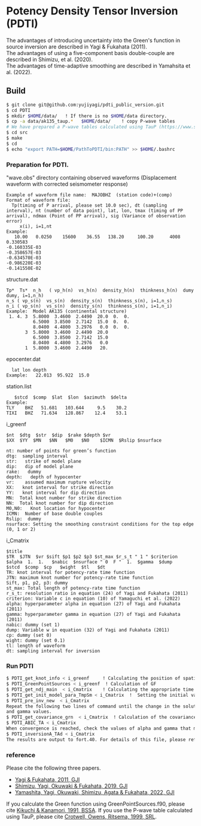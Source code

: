 # Potency Density Tensor Inversion (PDTI)

The advantages of introducing uncertainty into the Green's function in source inversion are described in Yagi & Fukahata (2011).<br>
The advantages of using a five-component basis double-couple are described in Shimizu, et al. (2020).<br>
The advantages of time-adaptive smoothing are described in Yamahsita et al. (2022).

## Build
```bash
$ git clone git@github.com:yujiyagi/pdti_public_version.git
$ cd PDTI
$ mkdir $HOME/data/   ! If there is no $HOME/data directory.
$ cp -a data/ak135_taup.*   $HOME/data/    ! copy P-wave tables
# We have prepared a P-wave tables calculated using TauP (https://www.seis.sc.edu/taup/), but we expect that you will create the tables yourself. 
$ cd src
$ make
$ cd 
$ echo "export PATH=$HOME/PathToPDTI/bin:PATH" >> $HOME/.bashrc
  ```

### Preparation for PDTI.
 "wave.obs" directory containing observed waveforms (Displacement waveform with corrected seismometer response)
 ```
 Example of waveform file name:  MAJOBHZ  (station code)+(comp)  
 Format of waveform file: 
   Tp(timing of P arrival, please set 10.0 sec), dt (sampling interval), nt (number of data point), lat, lon, tmax (timing of PP 
arrival), ndmax (Point of PP arrival), sig (Variance of observation error)
      x(i), i=1,nt
Example: 
    10.00   0.0250    15600    36.55   138.20     100.20      4008      0.330583
 -0.160335E-03
 -0.358657E-03
 -0.634570E-03
 -0.986220E-03
 -0.141550E-02
 ```
 structure.dat
  ```
Tp*  Ts*  n_h   ( vp_h(n)  vs_h(n)  density_h(n)  thinkness_h(n)  dumy  dumy, i=1,n_h)
n_s ( vp_s(n)  vs_s(n)  density_s(n)  thinkness_s(n), i=1,n_s)
n_i ( vp_s(n)  vs_s(n)  density_s(n)  thinkness_s(n), i=1,n_i)
Example:  Model AK135 (continental structure)
   1. 4. 3  5.8000  3.4600  2.4490  20.0  0.  0.  
            6.5000  3.8500  2.7142  15.0  0.  0. 
            8.0400  4.4800  3.2976   0.0  0.  0. 
         3  5.8000  3.4600  2.4490  20.0   
            6.5000  3.8500  2.7142  15.0   
            8.0400  4.4800  3.2976   0.0   
         1  5.8000  3.4600  2.4490   20.
 ```
epocenter.dat
  ```
    lat lon depth
Example:   22.013  95.922  15.0
 ```
station.list
  ```
     $stcd  $comp  $lat  $lon  $azimuth  $delta
Example:
TLY    BHZ   51.681   103.644     9.5    30.2  
TIXI   BHZ   71.634   128.867    12.4    53.1  
  ```
i_greenf
```
$nt  $dtg  $str  $dip  $rake $depth $vr 
$XX  $YY  $MN   $NN   $M0   $N0    $ICMN  $Rslip $nsurface

nt: number of points for green’s function
dtg:  sampling interval
str:   strike of model plane
dip:   dip of model plane
rake:   dummy
depth:   depth of hypocenter
vr:    assumed maximum rupture velocity
XX:   knot interval for strike direction
YY:   knot interval for dip direction
MN:  Total knot number for strike direction 
NN:  Total knot number for dip direction 
M0,N0:   Knot location for hypocenter 
ICMN:  Number of base double couples
Rslip:  dummy
nsurface: Setting the smoothing constraint conditions for the top edge (0, 1 or 2)
```
i_Cmatrix
```
$title 
$TR  $JTN  $vr $sift $p1 $p2 $p3 $st_max $r_s_t " 1 " $criterion 
$alpha  1.  1.   $nabic  $nsurface " 0  F "  1.  $gamma  $dump 
$stcd  $comp  $cp   $wight  $tl   $dt
TR: knot interval for potency-rate time function
JTN: maximum knot number for potency-rate time function
Sift, p1, p2, p3: dummy 
st_max: Total length of potency-rate time function 
r_s_t: resolution ratio in equation (24) of Yagi and Fukahata (2011)
criterion: Variable c in equation (10) of Yamaguchi et al. (2022)
alpha: hyperparameter alpha in equation (27) of Yagi and Fukahata (2011)
gamma: hyperparameter gamma in equation (27) of Yagi and Fukahata (2011)
nabic: dummy (set 1)
dump: Variable w in equation (32) of Yagi and Fukahata (2011)
cp: dummy (set 0)
wight: dummy (set 0.1)
tl: length of waveform 
dt: sampling interval for inversion
```

### Run PDTI
```bash
$ PDTI_get_knot_info < i_greenf     ! Calculating the position of spatial knots
$ PDTI_GreenPointSources < i_greenf  ! Calculation of GF
$ PDTI_get_ndj_main  < i_Cmatrix    ! Calculating the appropriate time window for each observation
$ PDTI_get_init_model_para_TmpSm < i_Cmatrix  !  Setting the initial value
$ PDTI_pre_inv_new  < i_Cmatrix
Repeat the following two lines of command until the change in the solution is sufficiently small. Please enter 1.0 for the alpha 
and gamma values.
$ PDTI_get_covariance_grn  < i_Cmatrix  ! Calculation of the covariance matrix of the GF error
$ PDTI_ABIC_TA < i_Cmatrix
When convergence is reached, check the values of alpha and gamma that minimise ABIC, and then modify i_Cmatrix.
$ PDTI_inversionA_TAd < i_Cmatrix
The results are output to fort.40. For details of this file, please refer to ‘sub.w_sol.f90’.
```

### reference
Please cite the following three papers.
  - [Yagi & Fukahata, 2011, GJI](https://doi.org/10.1111/j.1365-246X.2011.05043.x)  
  - [Shimizu, Yagi, Okuwaki & Fukahata, 2019, GJI](https://doi.org/10.1093/gji/ggz496) 
  - [Yamashita, Yagi, Okuwaki, Shimizu, Agata &  Fukahata, 2022, GJI](https://doi.org/10.1093/gji/ggac181)

If you calculate the Green function using GreenPointSources.f90, please cite [Kikuchi & Kanamori, 1991, BSSA](https://doi.org/10.1785/BSSA0810062335).
If you use the P-wave table calculated using TauP, please cite [Crotwell, Owens, Ritsema, 1999, SRL](https://doi.org/10.1785/gssrl.70.2.154).

